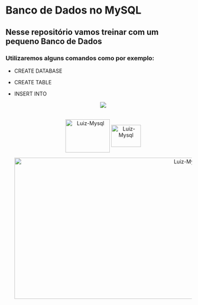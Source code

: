 # Banco de Dados no MySQL
## Nesse repositório vamos treinar com um pequeno Banco de Dados
### Utilizaremos alguns comandos como por exemplo:
- CREATE DATABASE
- CREATE TABLE
- INSERT INTO

  <p align="center">
    <img loading="lazy" src="http://img.shields.io/static/v1?label=STATUS&message=EM%20DESENVOLVIMENTO&color=GREEN&style=for-the-badge"/>
  </p>

  <div align= "center" style="display: inline_block"><br>
    
  <img align="center" alt="Luiz-Mysql" height="90" width="120" src="https://cdn.jsdelivr.net/gh/devicons/devicon/icons/mysql/mysql-original-wordmark.svg" />
  <img align="center" alt="Luiz-Mysql" height="60" width="80" src="https://cdn.jsdelivr.net/gh/devicons/devicon@latest/icons/azuresqldatabase/azuresqldatabase-original.svg" />
  
  <p>  
    <img align="center" alt="Luiz-Mysql" height="383" width="921" src="https://github.com/user-attachments/assets/776db695-f312-48c2-a57e-d8e3293f69b7"/>
  </p>
 
   
  </div>

